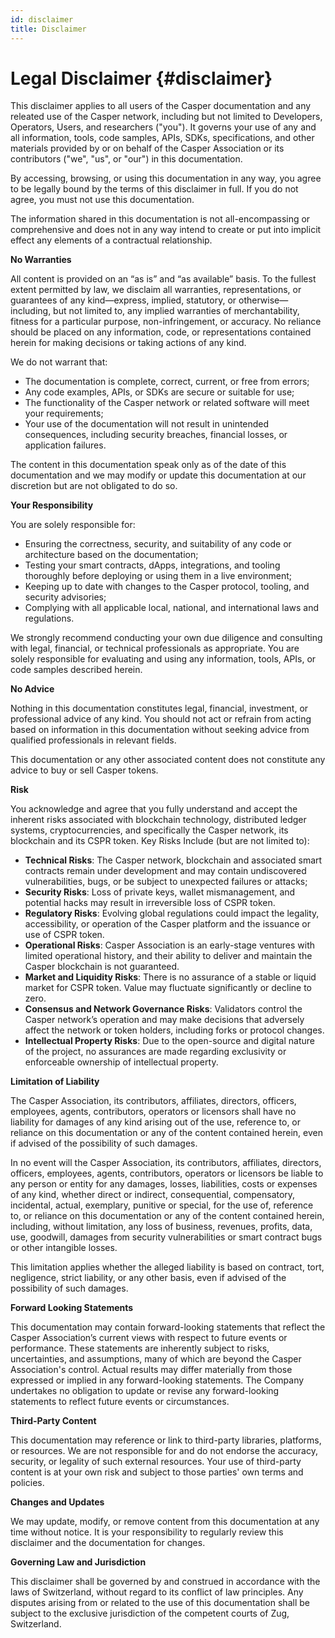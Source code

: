 ```yaml
---
id: disclaimer
title: Disclaimer
---
```

# Legal Disclaimer {#disclaimer}

This disclaimer applies to all users of the Casper documentation and any releated use of the Casper network, including but not limited to Developers, Operators, Users, and researchers ("you"). It governs your use of any and all information, tools, code samples, APIs, SDKs, specifications, and other materials provided by or on behalf of the Casper Association or its contributors ("we", "us", or "our") in this documentation. 

By accessing, browsing, or using this documentation in any way, you agree to be legally bound by the terms of this disclaimer in full. If you do not agree, you must not use this documentation.

The information shared in this documentation is not all-encompassing or comprehensive and does not in any way intend to create or put into implicit effect any elements of a contractual relationship.

**No Warranties**

All content is provided on an “as is” and “as available” basis. To the fullest extent permitted by law, we disclaim all warranties, representations, or guarantees of any kind—express, implied, statutory, or otherwise—including, but not limited to, any implied warranties of merchantability, fitness for a particular purpose, non-infringement, or accuracy. No reliance should be placed on any information, code, or representations contained herein for making decisions or taking actions of any kind.

We do not warrant that:
- The documentation is complete, correct, current, or free from errors;
- Any code examples, APIs, or SDKs are secure or suitable for use;
- The functionality of the Casper network or related software will meet your requirements;
- Your use of the documentation will not result in unintended consequences, including security breaches, financial losses, or application failures.

The content in this documentation speak only as of the date of this documentation and we may modify or update this documentation at our discretion but are not obligated to do so. 

**Your Responsibility**

You are solely responsible for:
- Ensuring the correctness, security, and suitability of any code or architecture based on the documentation;
- Testing your smart contracts, dApps, integrations, and tooling thoroughly before deploying or using them in a live environment;
- Keeping up to date with changes to the Casper protocol, tooling, and security advisories;
- Complying with all applicable local, national, and international laws and regulations.

We strongly recommend conducting your own due diligence and consulting with legal, financial, or technical professionals as appropriate. You are solely responsible for evaluating and using any information, tools, APIs, or code samples described herein. 

**No Advice**

Nothing in this documentation constitutes legal, financial, investment, or professional advice of any kind. You should not act or refrain from acting based on information in this documentation without seeking advice from qualified professionals in relevant fields.

This documentation or any other associated content does not constitute any advice to buy or sell Casper tokens.

**Risk**

You acknowledge and agree that you fully understand and accept the inherent risks associated with blockchain technology, distributed ledger systems, cryptocurrencies, and specifically the Casper network, its blockchain and its CSPR token. Key Risks Include (but are not limited to):

- **Technical Risks**: The Casper network, blockchain and associated smart contracts remain under development and may contain undiscovered vulnerabilities, bugs, or be subject to unexpected failures or attacks; 
- **Security Risks**: Loss of private keys, wallet mismanagement, and potential hacks may result in irreversible loss of CSPR token.
- **Regulatory Risks**: Evolving global regulations could impact the legality, accessibility, or operation of the Casper platform and the issuance or use of CSPR token.
- **Operational Risks**: Casper Association is an early-stage ventures with limited operational history, and their ability to deliver and maintain the Casper blockchain is not guaranteed.
- **Market and Liquidity Risks**: There is no assurance of a stable or liquid market for CSPR token. Value may fluctuate significantly or decline to zero.
- **Consensus and Network Governance Risks**: Validators control the Casper network’s operation and may make decisions that adversely affect the network or token holders, including forks or protocol changes.
- **Intellectual Property Risks**: Due to the open-source and digital nature of the project, no assurances are made regarding exclusivity or enforceable ownership of intellectual property.

**Limitation of Liability**

The Casper Association, its contributors, affiliates, directors, officers, employees, agents, contributors, operators or licensors shall have no liability for damages of any kind arising out of the use, reference to, or reliance on this documentation or any of the content contained herein, even if advised of the possibility of such damages. 

In no event will the Casper Association, its contributors, affiliates, directors, officers, employees, agents, contributors, operators or licensors be liable to any person or entity for any damages, losses, liabilities, costs or expenses of any kind, whether direct or indirect, consequential, compensatory, incidental, actual, exemplary, punitive or special, for the use of, reference to, or reliance on this documentation or any of the content contained herein, including, without limitation, any loss of business, revenues, profits, data, use, goodwill, damages from security vulnerabilities or smart contract bugs or other intangible losses.

This limitation applies whether the alleged liability is based on contract, tort, negligence, strict liability, or any other basis, even if advised of the possibility of such damages.

**Forward Looking Statements**

This documentation may contain forward-looking statements that reflect the Casper Association’s current views with respect to future events or performance. These statements are inherently subject to risks, uncertainties, and assumptions, many of which are beyond the Casper Association's control. Actual results may differ materially from those expressed or implied in any forward-looking statements. The Company undertakes no obligation to update or revise any forward-looking statements to reflect future events or circumstances.

**Third-Party Content**

This documentation may reference or link to third-party libraries, platforms, or resources. We are not responsible for and do not endorse the accuracy, security, or legality of such external resources. Your use of third-party content is at your own risk and subject to those parties' own terms and policies.

**Changes and Updates**

We may update, modify, or remove content from this documentation at any time without notice. It is your responsibility to regularly review this disclaimer and the documentation for changes.

**Governing Law and Jurisdiction**

This disclaimer shall be governed by and construed in accordance with the laws of Switzerland, without regard to its conflict of law principles. Any disputes arising from or related to the use of this documentation shall be subject to the exclusive jurisdiction of the competent courts of Zug, Switzerland.
